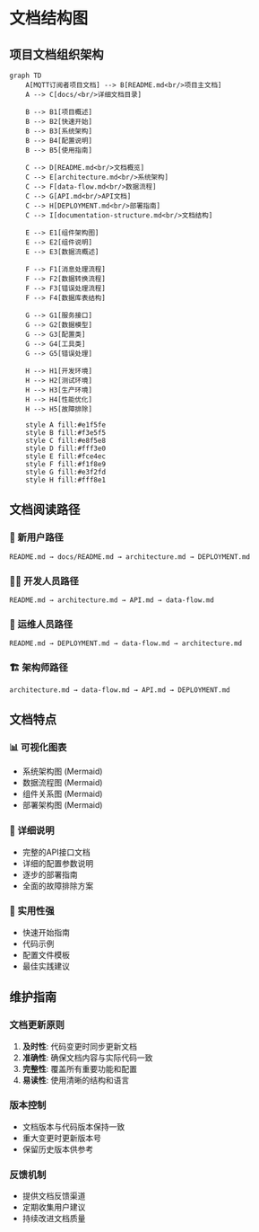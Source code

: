 # 文档结构图

## 项目文档组织架构

```mermaid
graph TD
    A[MQTT订阅者项目文档] --> B[README.md<br/>项目主文档]
    A --> C[docs/<br/>详细文档目录]
    
    B --> B1[项目概述]
    B --> B2[快速开始]
    B --> B3[系统架构]
    B --> B4[配置说明]
    B --> B5[使用指南]
    
    C --> D[README.md<br/>文档概览]
    C --> E[architecture.md<br/>系统架构]
    C --> F[data-flow.md<br/>数据流程]
    C --> G[API.md<br/>API文档]
    C --> H[DEPLOYMENT.md<br/>部署指南]
    C --> I[documentation-structure.md<br/>文档结构]
    
    E --> E1[组件架构图]
    E --> E2[组件说明]
    E --> E3[数据流概述]
    
    F --> F1[消息处理流程]
    F --> F2[数据转换流程]
    F --> F3[错误处理流程]
    F --> F4[数据库表结构]
    
    G --> G1[服务接口]
    G --> G2[数据模型]
    G --> G3[配置类]
    G --> G4[工具类]
    G --> G5[错误处理]
    
    H --> H1[开发环境]
    H --> H2[测试环境]
    H --> H3[生产环境]
    H --> H4[性能优化]
    H --> H5[故障排除]
    
    style A fill:#e1f5fe
    style B fill:#f3e5f5
    style C fill:#e8f5e8
    style D fill:#fff3e0
    style E fill:#fce4ec
    style F fill:#f1f8e9
    style G fill:#e3f2fd
    style H fill:#fff8e1
```

## 文档阅读路径

### 🚀 新用户路径
```
README.md → docs/README.md → architecture.md → DEPLOYMENT.md
```

### 👨‍💻 开发人员路径
```
README.md → architecture.md → API.md → data-flow.md
```

### 🔧 运维人员路径
```
README.md → DEPLOYMENT.md → data-flow.md → architecture.md
```

### 🏗️ 架构师路径
```
architecture.md → data-flow.md → API.md → DEPLOYMENT.md
```

## 文档特点

### 📊 可视化图表
- 系统架构图 (Mermaid)
- 数据流程图 (Mermaid)
- 组件关系图 (Mermaid)
- 部署架构图 (Mermaid)

### 📝 详细说明
- 完整的API接口文档
- 详细的配置参数说明
- 逐步的部署指南
- 全面的故障排除方案

### 🎯 实用性强
- 快速开始指南
- 代码示例
- 配置文件模板
- 最佳实践建议

## 维护指南

### 文档更新原则
1. **及时性**: 代码变更时同步更新文档
2. **准确性**: 确保文档内容与实际代码一致
3. **完整性**: 覆盖所有重要功能和配置
4. **易读性**: 使用清晰的结构和语言

### 版本控制
- 文档版本与代码版本保持一致
- 重大变更时更新版本号
- 保留历史版本供参考

### 反馈机制
- 提供文档反馈渠道
- 定期收集用户建议
- 持续改进文档质量
